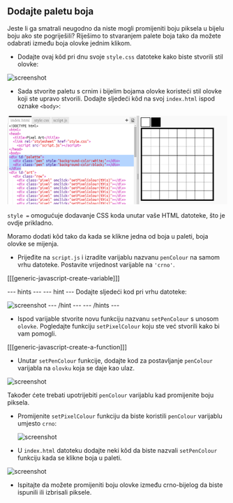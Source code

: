 ## Dodajte paletu boja

Jeste li ga smatrali neugodno da niste mogli promijeniti boju piksela u bijelu boju ako ste pogriješili? Riješimo to stvaranjem palete boja tako da možete odabrati između boja olovke jednim klikom.

+ Dodajte ovaj kôd pri dnu svoje `style.css` datoteke kako biste stvorili stil olovke:

![screenshot](images/pixel-art-pen.png)

+ Sada stvorite paletu s crnim i bijelim bojama olovke koristeći stil olovke koji ste upravo stvorili. Dodajte sljedeći kôd na svoj `index.html` ispod oznake `<body>`:

![screenshot](images/pixel-art-palette.png)

`style =` omogućuje dodavanje CSS koda unutar vaše HTML datoteke, što je ovdje prikladno.

Moramo dodati kôd tako da kada se klikne jedna od boja u paleti, boja olovke se mijenja.

+ Prijeđite na `script.js` i izradite varijablu nazvanu `penColour` na samom vrhu datoteke. Postavite vrijednost varijable na `'crno'`.

[[[generic-javascript-create-variable]]]

\--- hints \--- \--- hint \--- Dodajte sljedeći kod pri vrhu datoteke:

![screenshot](images/pixel-art-pencolour.png) \--- /hint \--- \--- /hints \---

+ Ispod varijable stvorite novu funkciju nazvanu `setPenColour` s unosom `olovke`. Pogledajte funkciju `setPixelColour` koju ste već stvorili kako bi vam pomogli.

[[[generic-javascript-create-a-function]]]

+ Unutar `setPenColour` funkcije, dodajte kod za postavljanje `penColour` varijabla na `olovku` koja se daje kao ulaz.

![screenshot](images/pixel-art-set-pen.png)

Također ćete trebati upotrijebiti `penColour` varijablu kad promijenite boju piksela.

+ Promijenite `setPixelColour` funkciju da biste koristili `penColour` varijablu umjesto `crno`:
    
    ![screenshot](images/pixel-art-use-pen.png)

+ U `index.html` datoteku dodajte neki kôd da biste nazvali `setPenColour` funkciju kada se klikne boja u paleti.

![screenshot](images/pixel-art-palette-onclick.png)

+ Ispitajte da možete promijeniti boju olovke između crno-bijelog da biste ispunili ili izbrisali piksele.